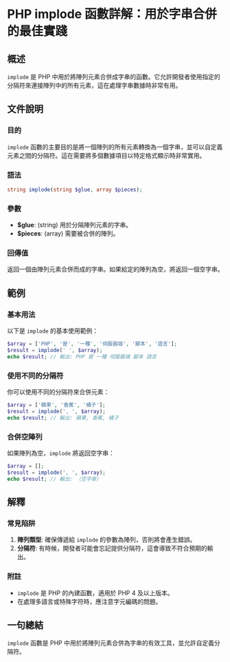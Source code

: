 <!--
Meta Description: # PHP implode 函數詳解：用於字串合併的最佳實踐 ## 概述 `implode` 是 PHP 中用於將陣列元素合併成字串的函數。它允許開發者使用指定的分隔符來連接陣列中的所有元素，這在處理字串數據時非常有用。 ## 文件說明 ### 目的 `implode` 函數的主要目的是將一個陣列的...
Meta Keywords: implode, php, array, result, string
-->

# PHP implode 函數詳解：用於字串合併的最佳實踐

## 概述
`implode` 是 PHP 中用於將陣列元素合併成字串的函數。它允許開發者使用指定的分隔符來連接陣列中的所有元素，這在處理字串數據時非常有用。

## 文件說明
### 目的
`implode` 函數的主要目的是將一個陣列的所有元素轉換為一個字串，並可以自定義元素之間的分隔符。這在需要將多個數據項目以特定格式顯示時非常實用。

### 語法
```php
string implode(string $glue, array $pieces);
```

### 參數
- **$glue**: (string) 用於分隔陣列元素的字串。
- **$pieces**: (array) 需要被合併的陣列。

### 回傳值
返回一個由陣列元素合併而成的字串。如果給定的陣列為空，將返回一個空字串。

## 範例
### 基本用法
以下是 `implode` 的基本使用範例：

```php
$array = ['PHP', '是', '一種', '伺服器端', '腳本', '語言'];
$result = implode(' ', $array);
echo $result; // 輸出: PHP 是 一種 伺服器端 腳本 語言
```

### 使用不同的分隔符
你可以使用不同的分隔符來合併元素：

```php
$array = ['蘋果', '香蕉', '橘子'];
$result = implode(', ', $array);
echo $result; // 輸出: 蘋果, 香蕉, 橘子
```

### 合併空陣列
如果陣列為空，`implode` 將返回空字串：

```php
$array = [];
$result = implode(', ', $array);
echo $result; // 輸出: （空字串）
```

## 解釋
### 常見陷阱
1. **陣列類型**: 確保傳遞給 `implode` 的參數為陣列，否則將會產生錯誤。
2. **分隔符**: 有時候，開發者可能會忘記提供分隔符，這會導致不符合預期的輸出。

### 附註
- `implode` 是 PHP 的內建函數，適用於 PHP 4 及以上版本。
- 在處理多語言或特殊字符時，應注意字元編碼的問題。

## 一句總結
`implode` 函數是 PHP 中用於將陣列元素合併為字串的有效工具，並允許自定義分隔符。